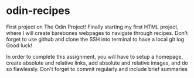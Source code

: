 # odin-recipes
First project on The Odin Project!
Finally starting my first HTML project, where I will create barebones webpages to navigate through recipes.
Don't forget to use github and clone the SSH into terminal to have a local git log
Good luck!

In order to complete this assignment, you will have to setup a homepage, create absolute and relative links, add absolute and relative images, and do so flawlessly.
Don't forget to commit regularly and include brief summaries

